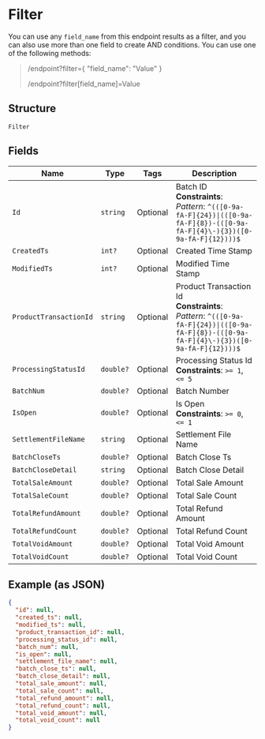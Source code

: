 
# Filter

You can use any `field_name` from this endpoint results as a filter, and you can also use more than one field to create AND conditions. You can use one of the following methods:

> /endpoint?filter={ "field_name": "Value" }
> 
> /endpoint?filter[field_name]=Value

## Structure

`Filter`

## Fields

| Name | Type | Tags | Description |
|  --- | --- | --- | --- |
| `Id` | `string` | Optional | Batch ID<br>**Constraints**: *Pattern*: `^(([0-9a-fA-F]{24})\|(([0-9a-fA-F]{8})-(([0-9a-fA-F]{4}\-){3})([0-9a-fA-F]{12})))$` |
| `CreatedTs` | `int?` | Optional | Created Time Stamp |
| `ModifiedTs` | `int?` | Optional | Modified Time Stamp |
| `ProductTransactionId` | `string` | Optional | Product Transaction Id<br>**Constraints**: *Pattern*: `^(([0-9a-fA-F]{24})\|(([0-9a-fA-F]{8})-(([0-9a-fA-F]{4}\-){3})([0-9a-fA-F]{12})))$` |
| `ProcessingStatusId` | `double?` | Optional | Processing Status Id<br>**Constraints**: `>= 1`, `<= 5` |
| `BatchNum` | `double?` | Optional | Batch Number |
| `IsOpen` | `double?` | Optional | Is Open<br>**Constraints**: `>= 0`, `<= 1` |
| `SettlementFileName` | `string` | Optional | Settlement File Name |
| `BatchCloseTs` | `double?` | Optional | Batch Close Ts |
| `BatchCloseDetail` | `string` | Optional | Batch Close Detail |
| `TotalSaleAmount` | `double?` | Optional | Total Sale Amount |
| `TotalSaleCount` | `double?` | Optional | Total Sale Count |
| `TotalRefundAmount` | `double?` | Optional | Total Refund Amount |
| `TotalRefundCount` | `double?` | Optional | Total Refund Count |
| `TotalVoidAmount` | `double?` | Optional | Total Void Amount |
| `TotalVoidCount` | `double?` | Optional | Total Void Count |

## Example (as JSON)

```json
{
  "id": null,
  "created_ts": null,
  "modified_ts": null,
  "product_transaction_id": null,
  "processing_status_id": null,
  "batch_num": null,
  "is_open": null,
  "settlement_file_name": null,
  "batch_close_ts": null,
  "batch_close_detail": null,
  "total_sale_amount": null,
  "total_sale_count": null,
  "total_refund_amount": null,
  "total_refund_count": null,
  "total_void_amount": null,
  "total_void_count": null
}
```

